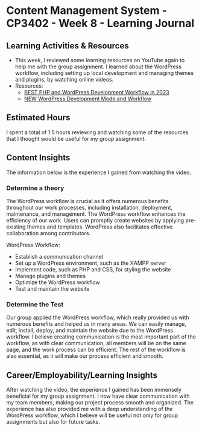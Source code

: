 # Content Management System - CP3402 - Week 8 - Learning Journal

## Learning Activities & Resources
 - This week, I reviewed some learning resources on YouTube again to help me with the group assignment. I learned about the WordPress workflow, including setting up local development and managing themes and plugins, by watching online videos.
 - Resources:
   - [BEST PHP and WordPress Development Workflow in 2023](https://www.youtube.com/watch?v=KhOAnAtEs8Y)
   - [NEW WordPress Development Mode and Workflow](https://www.youtube.com/watch?v=ENSfQY3GJx0)
   
## Estimated Hours
I spent a total of 1.5 hours reviewing and watching some of the resources that I thought would be useful for my group assignment.

## Content Insights
The information below is the experience I gained from watching the video.

### Determine a theory

The WordPress workflow is crucial as it offers numerous benefits throughout our work processes, including installation, deployment, maintenance, and management. The WordPress workflow enhances the efficiency of our work. Users can promptly create websites by applying pre-existing themes and templates. WordPress also facilitates effective collaboration among contributors.

WordPress Workflow:

- Establish a communication channel
- Set up a WordPress environment, such as the XAMPP server
- Implement code, such as PHP and CSS, for styling the website
- Manage plugins and themes
- Optimize the WordPress workflow
- Test and maintain the website

### Determine the Test

Our group applied the WordPress workflow, which really provided us with numerous benefits and helped us in many areas. We can easily manage, edit, install, deploy, and maintain the website due to the WordPress workflow. I believe creating communication is the most important part of the workflow, as with clear communication, all members will be on the same page, and the work process can be efficient. The rest of the workflow is also essential, as it will make our process efficient and smooth.


## Career/Employability/Learning Insights
After watching the video, the experience I gained has been immensely beneficial for my group assignment. I now have clear communication with my team members, making our project process smooth and organized. The experience has also provided me with a deep understanding of the WordPress workflow, which I believe will be useful not only for group assignments but also for future tasks.


